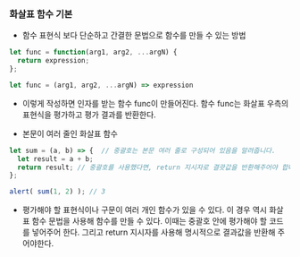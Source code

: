 ### 화살표 함수 기본

- 함수 표현식 보다 단순하고 간결한 문법으로 함수를 만들 수 있는 방법

```Javascript
let func = function(arg1, arg2, ...argN) {
  return expression;
};

```

```Javascript
let func = (arg1, arg2, ...argN) => expression
```

- 이렇게 작성하면 인자를 받는 함수 func이 만들어진다. 함수 func는 화살표 우측의 표현식을 평가하고 평가 결과를 반환한다.

- 본문이 여러 줄인 화살표 함수

```Javascript
let sum = (a, b) => {  // 중괄호는 본문 여러 줄로 구성되어 있음을 알려줍니다.
  let result = a + b;
  return result; // 중괄호를 사용했다면, return 지시자로 결괏값을 반환해주어야 합니다.
};

alert( sum(1, 2) ); // 3

```

- 평가해야 할 표현식이나 구문이 여러 개인 함수가 있을 수 있다. 이 경우 역시 화살표 함수 문법을 사용해 함수를 만들 수 있다. 이때는 중괄호 안에 평가해야 할 코드를 넣어주어 한다. 그리고 return 지시자를 사용해 명시적으로 결과값을 반환해 주어야한다.
